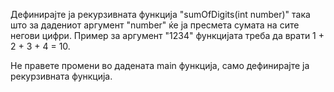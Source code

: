 Дефинирајте ја рекурзивната функција "sumOfDigits(int number)" така што за дадениот аргумент "number" ќе ја пресмета сумата на сите негови цифри. Пример за аргумент "1234" функцијата треба да врати 1 + 2 + 3 + 4 = 10.

Не правете промени во дадената main функција, само дефинирајте ја рекурзивната функција.